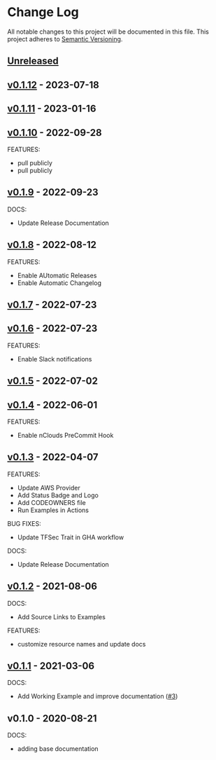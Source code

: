 # Change Log

All notable changes to this project will be documented in this file.
This project adheres to [Semantic Versioning](http://semver.org/).

<a name="unreleased"></a>
## [Unreleased]



<a name="v0.1.12"></a>
## [v0.1.12] - 2023-07-18



<a name="v0.1.11"></a>
## [v0.1.11] - 2023-01-16



<a name="v0.1.10"></a>
## [v0.1.10] - 2022-09-28
FEATURES:
- pull publicly
- pull publicly


<a name="v0.1.9"></a>
## [v0.1.9] - 2022-09-23
DOCS:
- Update Release Documentation


<a name="v0.1.8"></a>
## [v0.1.8] - 2022-08-12
FEATURES:
- Enable AUtomatic Releases
- Enable Automatic Changelog


<a name="v0.1.7"></a>
## [v0.1.7] - 2022-07-23



<a name="v0.1.6"></a>
## [v0.1.6] - 2022-07-23
FEATURES:
- Enable Slack notifications


<a name="v0.1.5"></a>
## [v0.1.5] - 2022-07-02



<a name="v0.1.4"></a>
## [v0.1.4] - 2022-06-01
FEATURES:
- Enable nClouds PreCommit Hook


<a name="v0.1.3"></a>
## [v0.1.3] - 2022-04-07
FEATURES:
- Update AWS Provider
- Add Status Badge and Logo
- Add CODEOWNERS file
- Run Examples in Actions

BUG FIXES:
- Update TFSec Trait in GHA workflow

DOCS:
- Update Release Documentation


<a name="v0.1.2"></a>
## [v0.1.2] - 2021-08-06
DOCS:
- Add Source Links to Examples

FEATURES:
- customize resource names and update docs


<a name="v0.1.1"></a>
## [v0.1.1] - 2021-03-06
DOCS:
- Add Working Example and improve documentation ([#3](https://github.com/nclouds/terraform-aws-iam-policy/issues/3))


<a name="v0.1.0"></a>
## v0.1.0 - 2020-08-21
DOCS:
- adding base documentation


[Unreleased]: https://github.com/nclouds/terraform-aws-iam-policy/compare/v0.1.12...HEAD
[v0.1.12]: https://github.com/nclouds/terraform-aws-iam-policy/compare/v0.1.11...v0.1.12
[v0.1.11]: https://github.com/nclouds/terraform-aws-iam-policy/compare/v0.1.10...v0.1.11
[v0.1.10]: https://github.com/nclouds/terraform-aws-iam-policy/compare/v0.1.9...v0.1.10
[v0.1.9]: https://github.com/nclouds/terraform-aws-iam-policy/compare/v0.1.8...v0.1.9
[v0.1.8]: https://github.com/nclouds/terraform-aws-iam-policy/compare/v0.1.7...v0.1.8
[v0.1.7]: https://github.com/nclouds/terraform-aws-iam-policy/compare/v0.1.6...v0.1.7
[v0.1.6]: https://github.com/nclouds/terraform-aws-iam-policy/compare/v0.1.5...v0.1.6
[v0.1.5]: https://github.com/nclouds/terraform-aws-iam-policy/compare/v0.1.4...v0.1.5
[v0.1.4]: https://github.com/nclouds/terraform-aws-iam-policy/compare/v0.1.3...v0.1.4
[v0.1.3]: https://github.com/nclouds/terraform-aws-iam-policy/compare/v0.1.2...v0.1.3
[v0.1.2]: https://github.com/nclouds/terraform-aws-iam-policy/compare/v0.1.1...v0.1.2
[v0.1.1]: https://github.com/nclouds/terraform-aws-iam-policy/compare/v0.1.0...v0.1.1
